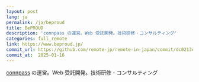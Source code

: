 ```yaml
---
layout: post
lang: ja
permalink: /ja/beproud
title: BePROUD
description: 'connpass の運営。Web 受託開発。技術研修・コンサルティング'
categories: full_remote
link: https://www.beproud.jp/
commit_url: https://github.com/remote-jp/remote-in-japan/commit/dc0213e5d3bf547e1dd7b4da3b612a689016ef3e
commit_at:  2025-01-16
---
```


<p><a href="https://connpass.com">connpass</a> の運営。Web 受託開発。技術研修・コンサルティング</p>
